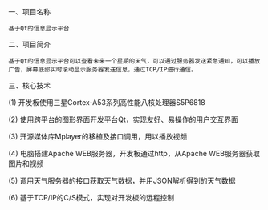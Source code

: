 一、项目名称

    基于Qt的信息显示平台

二、项目简介

    基于Qt的信息显示平台可以查看未来一个星期的天气，可以通过服务器发送紧急通知，可以播放广告，屏幕底部实时滚动显示服务器发送信息，通过TCP/IP进行通信。
 
三、核心技术

(1) 开发板使用三星Cortex-A53系列高性能八核处理器S5P6818

(2) 使用跨平台的图形界面开发平台Qt，实现友好、易操作的用户交互界面

(3) 开源媒体库Mplayer的移植及接口调用，用以播放视频

(4) 电脑搭建Apache WEB服务器，开发板通过http，从Apache WEB服务器获取图片和视频

(5) 调用天气服务器的接口获取天气数据，并用JSON解析得到的天气数据

(6) 基于TCP/IP的C/S模式，实现对开发板的远程控制   
